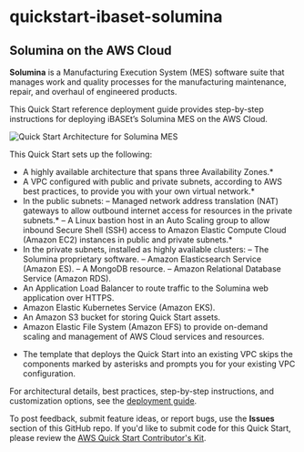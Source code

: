 # quickstart-ibaset-solumina
## Solumina on the AWS Cloud

**Solumina** is a Manufacturing Execution System (MES) software suite that manages work and quality processes for the manufacturing maintenance, repair, and overhaul of engineered products.

This Quick Start reference deployment guide provides step-by-step instructions for deploying iBASEt’s Solumina MES on the AWS Cloud. 

![Quick Start Architecture for Solumina MES](https://d0.awsstatic.com/partner-network/QuickStart/ibaset-solumina-architecture.png)

This Quick Start sets up the following:
- A highly available architecture that spans three Availability Zones.*
- A VPC configured with public and private subnets, according to AWS best practices, to provide you with your own virtual network.*
- In the public subnets:
  –	Managed network address translation (NAT) gateways to allow outbound internet access for resources in the private subnets.*
  –	A Linux bastion host in an Auto Scaling group to allow inbound Secure Shell (SSH) access to Amazon Elastic Compute Cloud (Amazon EC2) instances in public and private subnets.*
- In the private subnets, installed as highly available clusters:
  –	The Solumina proprietary software.
  –	Amazon Elasticsearch Service (Amazon ES).
  –	A MongoDB resource.
  –	Amazon Relational Database Service (Amazon RDS).
- An Application Load Balancer to route traffic to the Solumina web application over HTTPS.
- Amazon Elastic Kubernetes Service (Amazon EKS).
- An Amazon S3 bucket for storing Quick Start assets.
- Amazon Elastic File System (Amazon EFS) to provide on-demand scaling and management of AWS Cloud services and resources.

* The template that deploys the Quick Start into an existing VPC skips the components marked by asterisks and prompts you for your existing VPC configuration.

For architectural details, best practices, step-by-step instructions, and customization options, see the 
[deployment guide](https://fwd.aws/v3QxK).

To post feedback, submit feature ideas, or report bugs, use the **Issues** section of this GitHub repo.
If you'd like to submit code for this Quick Start, please review the [AWS Quick Start Contributor's Kit](https://aws-quickstart.github.io/).

